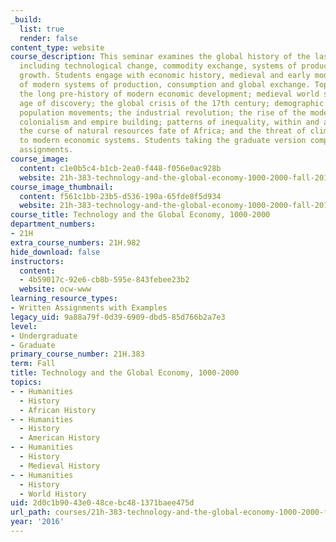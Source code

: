 ```yaml
---
_build:
  list: true
  render: false
content_type: website
course_description: This seminar examines the global history of the last millennium,
  including technological change, commodity exchange, systems of production, and economic
  growth. Students engage with economic history, medieval and early modern origins
  of modern systems of production, consumption and global exchange. Topics include
  the long pre-history of modern economic development; medieval world systems; the
  age of discovery; the global crisis of the 17th century; demographic systems; global
  population movements; the industrial revolution; the rise of the modern consumer;
  colonialism and empire building; patterns of inequality, within and across states;
  the curse of natural resources fate of Africa; and the threat of climate change
  to modern economic systems. Students taking the graduate version complete additional
  assignments.
course_image:
  content: c1e0b5c4-b1cb-2ea0-f448-f056e0ac928b
  website: 21h-383-technology-and-the-global-economy-1000-2000-fall-2016
course_image_thumbnail:
  content: f561c1bb-23b5-d536-190a-65fde8f5d934
  website: 21h-383-technology-and-the-global-economy-1000-2000-fall-2016
course_title: Technology and the Global Economy, 1000-2000
department_numbers:
- 21H
extra_course_numbers: 21H.982
hide_download: false
instructors:
  content:
  - 4b59017c-92e6-cb8b-595e-843febee23b2
  website: ocw-www
learning_resource_types:
- Written Assignments with Examples
legacy_uid: 9a88a79f-0d39-6909-dbd5-85d766b2a7e3
level:
- Undergraduate
- Graduate
primary_course_number: 21H.383
term: Fall
title: Technology and the Global Economy, 1000-2000
topics:
- - Humanities
  - History
  - African History
- - Humanities
  - History
  - American History
- - Humanities
  - History
  - Medieval History
- - Humanities
  - History
  - World History
uid: 2d0c1b90-43e0-48ce-bc48-1371baee475d
url_path: courses/21h-383-technology-and-the-global-economy-1000-2000-fall-2016
year: '2016'
---
```

